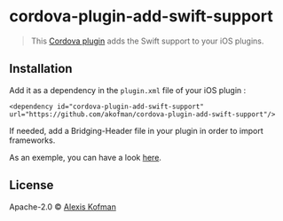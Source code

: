 # cordova-plugin-add-swift-support

> This [Cordova plugin](https://www.npmjs.com/package/cordova-plugin-add-swift-support) adds the Swift support to your iOS plugins.

## Installation
Add it as a dependency in the `plugin.xml` file of your iOS plugin :

`<dependency id="cordova-plugin-add-swift-support" url="https://github.com/akofman/cordova-plugin-add-swift-support"/>`

If needed, add a Bridging-Header file in your plugin in order to import frameworks.

As an exemple, you can have a look  [here](https://www.npmjs.com/package/cordova-plugin-dbmeter).

## License

Apache-2.0 © [Alexis Kofman](http://twitter.com/alexiskofman)
